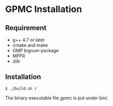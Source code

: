# GPMC Installation

## Requirement
- g++ 4.7 or later
- cmake and make
- GMP bignum package
- MPFR
- zlib

## Installation
```
$ ./build.sh r
```
The binary executable file *gpmc* is put under bin/.
